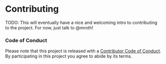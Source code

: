 # Contributing

TODO: This will eventually have a nice and welcoming intro to contributing to the project. For now,
just talk to @mroth!

### Code of Conduct

Please note that this project is released with a [Contributor Code of Conduct](CODE_OF_CONDUCT.md).
By participating in this project you agree to abide by its terms.
